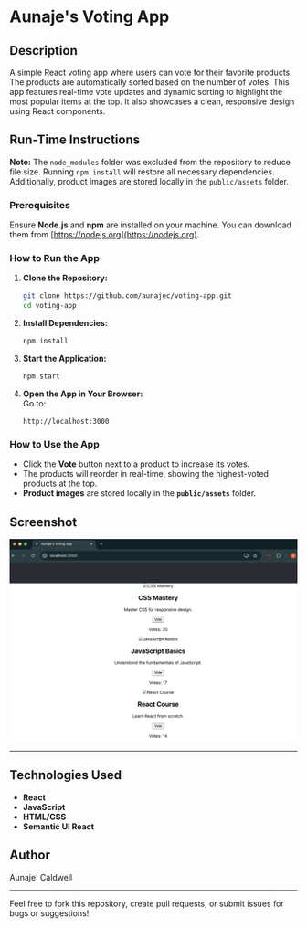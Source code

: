 # Aunaje's Voting App

## Description

A simple React voting app where users can vote for their favorite products. The products are automatically sorted based on the number of votes. This app features real-time vote updates and dynamic sorting to highlight the most popular items at the top. It also showcases a clean, responsive design using React components.

## Run-Time Instructions

**Note:** The `node_modules` folder was excluded from the repository to reduce file size. Running `npm install` will restore all necessary dependencies. Additionally, product images are stored locally in the `public/assets` folder.

### Prerequisites

Ensure **Node.js** and **npm** are installed on your machine. You can download them from [https://nodejs.org](https://nodejs.org).

### How to Run the App

1. **Clone the Repository:**

   ```bash
   git clone https://github.com/aunajec/voting-app.git
   cd voting-app
   ```

2. **Install Dependencies:**

   ```bash
   npm install
   ```

3. **Start the Application:**

   ```bash
   npm start
   ```

4. **Open the App in Your Browser:**  
   Go to:

   ```
   http://localhost:3000
   ```

### How to Use the App

- Click the **Vote** button next to a product to increase its votes.
- The products will reorder in real-time, showing the highest-voted products at the top.
- **Product images** are stored locally in the **`public/assets`** folder.

## Screenshot

![Voting App Screenshot](./assets/screenshot.png)

---

## Technologies Used

- **React**
- **JavaScript**
- **HTML/CSS**
- **Semantic UI React**

## Author

Aunaje' Caldwell

---

Feel free to fork this repository, create pull requests, or submit issues for bugs or suggestions!

